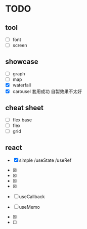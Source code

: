 # TODO

## tool

- [ ] font
- [ ] screen

## showcase

- [ ] graph
- [ ] map
- [x] waterfall
- [x] carousel 套用成功 自製效果不太好

## cheat sheet

- [ ] flex base
- [ ] flex
- [ ] grid

## react

- [x] simple /useState /useRef
- [x]
- [x]
- [x]
- [x]
- [ ] useCallback
- [ ] useMemo

- [x]
- [ ]
